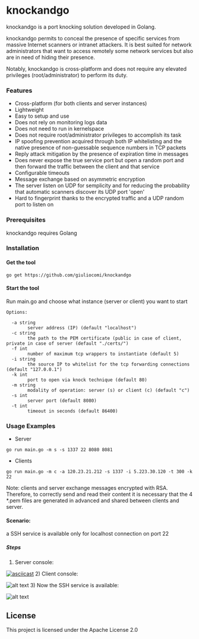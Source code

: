 # knockandgo

knockandgo is a port knocking solution developed in Golang.

knockandgo permits to conceal the presence of specific services from massive Internet scanners or intranet attackers.
It is best suited for network administrators that want to access remotely some network services but also are in need of hiding their presence. 

Notably, knockandgo is cross-platform and does not require any elevated privileges (root/administrator) to perform its duty.

### Features
- Cross-platform (for both clients and server instances)
- Lightweight
- Easy to setup and use
- Does not rely on monitoring logs data
- Does not need to run in kernelspace
- Does not require root/administrator privileges to accomplish its task
- IP spoofing prevention acquired through both IP whitelisting and the native presence of non-guessable sequence numbers in TCP packets
- Reply attack mitigation by the presence of expiration time in messages
- Does never expose the true service port but open a random port and then forward the traffic between the client and that service
- Configurable timeouts
- Message exchange based on asymmetric encryption
- The server listen on UDP for semplicity and for reducing the probability that automatic scanners discover its UDP port 'open' 
- Hard to fingerprint thanks to the encrypted traffic and a UDP random port to listen on

### Prerequisites

knockandgo requires Golang

### Installation
#### Get the tool
```
go get https://github.com/giuliocomi/knockandgo
```
#### Start the tool
Run main.go and choose what instance (server or client) you want to start

```
Options:

  -a string
        server address (IP) (default "localhost")
  -c string
        the path to the PEM certificate (public in case of client, private in case of server (default "./certs/")
  -f int
        number of maximum tcp wrappers to instantiate (default 5)
  -i string
        the source IP to whitelist for the tcp forwarding connections (default "127.0.0.1")
  -k int
        port to open via knock technique (default 80)
  -m string
        modality of operation: server (s) or client (c) (default "c")
  -s int
        server port (default 8080)
  -t int
        timeout in seconds (default 86400)
```

### Usage Examples

- Server
```
go run main.go -m s -s 1337 22 8080 8081
```
- Clients
```
go run main.go -m c -a 120.23.21.212 -s 1337 -i 5.223.30.120 -t 300 -k 22
```

Note: clients and server exchange messages encrypted with RSA. Therefore, to correctly send and read their content it is necessary that the 4 \*.pem files are generated in advanced and shared between clients and server.

#### Scenario:
a SSH service is available only for localhost connection on port 22
##### Steps
1) Server console:

[![asciicast](https://asciinema.org/a/8IZnS3bwImcZCIESgl41xrQmt.png?autoplay=1)](https://asciinema.org/a/8IZnS3bwImcZCIESgl41xrQmt)
2) Client console:

![alt text](https://imgur.com/1lat28c.png)
3) Now the SSH service is available:

![alt text](https://imgur.com/fPOhFF4.png)

## License

This project is licensed under the Apache License 2.0

